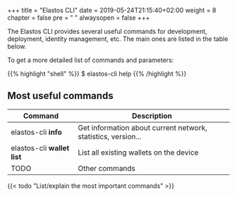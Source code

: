 +++
title = "Elastos CLI"
date = 2019-05-24T21:15:40+02:00
weight = 8
chapter = false
pre = "<i class='fa ela-page'></i> "
alwaysopen = false
+++

The Elastos CLI provides several useful commands for development, deployment, identity management, etc. The main ones are listed in the table below.

To get a more detailed list of commands and parameters:

{{% highlight "shell" %}}
$ elastos-cli help
{{% /highlight %}}

## Most useful commands

| Command | Description |
| ------- | ----------- |
| elastos-cli **info** | Get information about current network, statistics, version... |
| elastos-cli **wallet list** | List all existing wallets on the device |
| TODO | Other commands |

{{< todo "List/explain the most important commands" >}}
